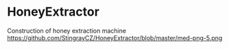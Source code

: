 # HoneyExtractor
Construction of honey extraction machine
https://github.com/StingrayCZ/HoneyExtractor/blob/master/med-png-5.png
